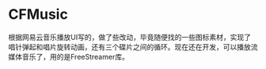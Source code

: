 # CFMusic
根据网易云音乐播放UI写的，做了些改动，毕竟随便找的一些图标素材，实现了唱针弹起和唱片旋转动画，还有三个碟片之间的循环。现在还在开发，可以播放流媒体音乐了，用的是FreeStreamer库。
